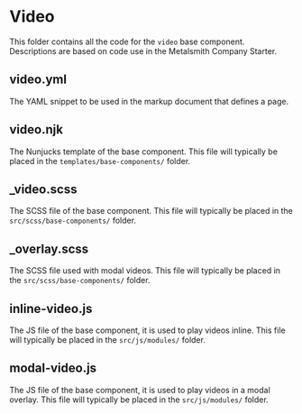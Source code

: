 # Video

This folder contains all the code for the `video` base component. Descriptions are based on code use in the Metalsmith Company Starter.

## video.yml
The YAML snippet to be used in the markup document that defines a page.

## video.njk
The Nunjucks template of the base component. This file will typically be placed in the `templates/base-components/` folder.

## _video.scss
The SCSS file of the base component. This file will typically be placed in the `src/scss/base-components/` folder.

## _overlay.scss
The SCSS file used with modal videos. This file will typically be placed in the `src/scss/base-components/` folder.

## inline-video.js
The JS file of the base component, it is used to play videos inline. This file will typically be placed in the `src/js/modules/` folder. 

## modal-video.js
The JS file of the base component, it is used to play videos in a modal overlay. This file will typically be placed in the `src/js/modules/` folder. 
